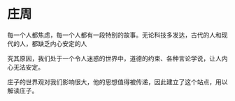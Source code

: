 # 庄周
每一个人都焦虑，每一个人都有一段特别的故事。无论科技多发达，古代的人和现代的人，都缺乏内心安定的人

究其原因，我们处于一个令人迷惑的世界中，道德的约束、各种言论学说，让人内心无法安定。

庄子的世界观对我们影响很大，他的思想值得被传递，因此建立了这个站点，用以解读庄子。
